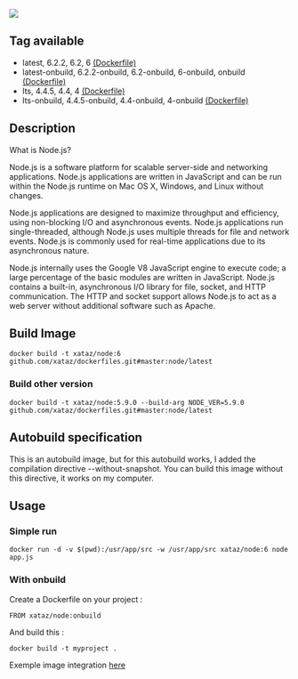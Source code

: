 ![](https://i.goopics.net/lq.png)

## Tag available
* latest, 6.2.2, 6.2, 6 [(Dockerfile)](https://github.com/xataz/dockerfiles/blob/master/node/latest/Dockerfile)
* latest-onbuild, 6.2.2-onbuild, 6.2-onbuild, 6-onbuild, onbuild [(Dockerfile)](https://github.com/xataz/dockerfiles/blob/master/node/latest-onbuild/Dockerfile)
* lts, 4.4.5, 4.4, 4 [(Dockerfile)](https://github.com/xataz/dockerfiles/blob/master/node/lts/Dockerfile)
* lts-onbuild, 4.4.5-onbuild, 4.4-onbuild, 4-onbuild [(Dockerfile)](https://github.com/xataz/dockerfiles/blob/master/node/lts-onbuild/Dockerfile)

## Description
What is Node.js?

Node.js is a software platform for scalable server-side and networking applications. Node.js applications are written in JavaScript and can be run within the Node.js runtime on Mac OS X, Windows, and Linux without changes.

Node.js applications are designed to maximize throughput and efficiency, using non-blocking I/O and asynchronous events. Node.js applications run single-threaded, although Node.js uses multiple threads for file and network events. Node.js is commonly used for real-time applications due to its asynchronous nature.

Node.js internally uses the Google V8 JavaScript engine to execute code; a large percentage of the basic modules are written in JavaScript. Node.js contains a built-in, asynchronous I/O library for file, socket, and HTTP communication. The HTTP and socket support allows Node.js to act as a web server without additional software such as Apache.

## Build Image

```shell
docker build -t xataz/node:6 github.com/xataz/dockerfiles.git#master:node/latest
```

### Build other version
```shell
docker build -t xataz/node:5.9.0 --build-arg NODE_VER=5.9.0 github.com/xataz/dockerfiles.git#master:node/latest
```


## Autobuild specification
This is an autobuild image, but for this autobuild works, I added the compilation directive --without-snapshot.
You can build this image without this directive, it works on my computer.

## Usage
### Simple run
```
docker run -d -v $(pwd):/usr/app/src -w /usr/app/src xataz/node:6 node app.js
```

### With onbuild
Create a Dockerfile on your project :
```
FROM xataz/node:onbuild

```

And build this :
```
docker build -t myproject .
```

Exemple image integration [here](https://github.com/mondediefr/mondedie-chat/blob/master/Dockerfile)
